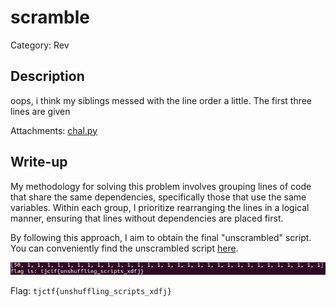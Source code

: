 # scramble
Category: Rev

## Description
oops, i think my siblings messed with the line order a little. The first three lines are given

Attachments: [chal.py](attachments/chal.py)

## Write-up
My methodology for solving this problem involves grouping lines of code that share the same dependencies, specifically those that use the same variables. Within each group, I prioritize rearranging the lines in a logical manner, ensuring that lines without dependencies are placed first.

By following this approach, I aim to obtain the final "unscrambled" script. You can conveniently find the unscrambled script [here](solution/chal-fixed.py).

![](solution/image.png)

Flag: `tjctf{unshuffling_scripts_xdfj}`
